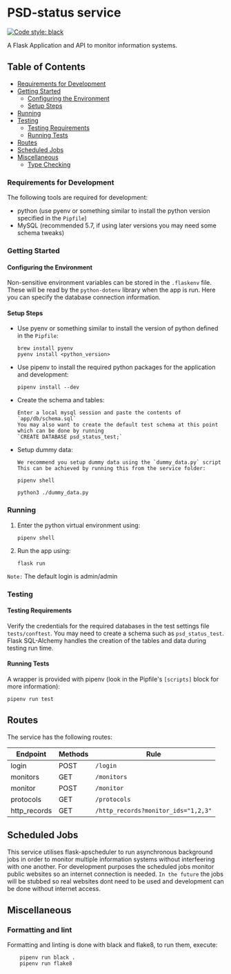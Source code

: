# PSD-status service

[![Code style: black](https://img.shields.io/badge/code%20style-black-000000.svg)](https://github.com/psf/black)

A Flask Application and API to monitor information systems.

## Table of Contents

<!-- toc -->
- [Requirements for Development](#requirements-for-development-1)
- [Getting Started](#getting-started-1)
  - [Configuring the Environment](#configuring-the-environment-1)
  - [Setup Steps](#setup-steps-1)
- [Running](#running-1)
- [Testing](#testing-1)
  - [Testing Requirements](#testing-requirements)
  - [Running Tests](#running-tests)
- [Routes](#routes)
- [Scheduled Jobs](#scheduled-jobs)
- [Miscellaneous](#miscellaneous)
  - [Type Checking](#type-checking)

<!-- tocstop -->

### Requirements for Development

The following tools are required for development:

- python (use pyenv or something similar to install the python version specified in the `Pipfile`)
- MySQL (recommended 5.7, if using later versions you may need some schema tweaks)

### Getting Started

#### Configuring the Environment

Non-sensitive environment variables can be stored in the `.flaskenv` file. These will be read
by the `python-dotenv` library when the app is run. Here you can specify the database connection information.

#### Setup Steps

- Use pyenv or something similar to install the version of python
  defined in the `Pipfile`:

      brew install pyenv
      pyenv install <python_version>

- Use pipenv to install the required python packages for the application and development:

      pipenv install --dev

- Create the schema and tables:

      Enter a local mysql session and paste the contents of `app/db/schema.sql`
      You may also want to create the default test schema at this point which can be done by running
      `CREATE DATABASE psd_status_test;`

- Setup dummy data:

      We recommend you setup dummy data using the `dummy_data.py` script
      This can be achieved by running this from the service folder:

      pipenv shell
      
      python3 ./dummy_data.py


### Running

1. Enter the python virtual environment using:

       pipenv shell

1. Run the app using:

       flask run

`Note:` The default login is admin/admin


### Testing

#### Testing Requirements

Verify the credentials for the required databases in the test settings file `tests/conftest`.
You may need to create a schema such as `psd_status_test`.
Flask SQL-Alchemy handles the creation of the tables and data during testing run time.

#### Running Tests

A wrapper is provided with pipenv (look in the Pipfile's `[scripts]` block for more information):

    pipenv run test

## Routes

The service has the following routes:

|     Endpoint                         |     Methods     |     Rule                                        |
| ------------------------------------ | --------------- | ----------------------------------------------- |
| login                                | POST            | `/login`                                        |
| monitors                             | GET             | `/monitors`                                     |
| monitor                              | POST            | `/monitor`                                      |
| protocols                            | GET             | `/protocols`                                    |
| http_records                         | GET             | `/http_records?monitor_ids="1,2,3"`             |

## Scheduled Jobs

This service utilises flask-apscheduler to run asynchronous background jobs in order to monitor multiple
information systems without interfeering with one another.
For development purposes the scheduled jobs monitor public websites so an internet connection is needed.
`In the future` the jobs will be stubbed so real websites dont need to be used and development can be done
without internet access.

## Miscellaneous

### Formatting and lint

Formatting and linting is done with black and flake8, to run them, execute:

        pipenv run black .
        pipenv run flake8
